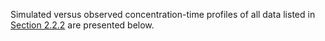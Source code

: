 Simulated versus observed concentration-time profiles of all data listed in [Section 2.2.2](#222-cClinical-data) are presented below.

